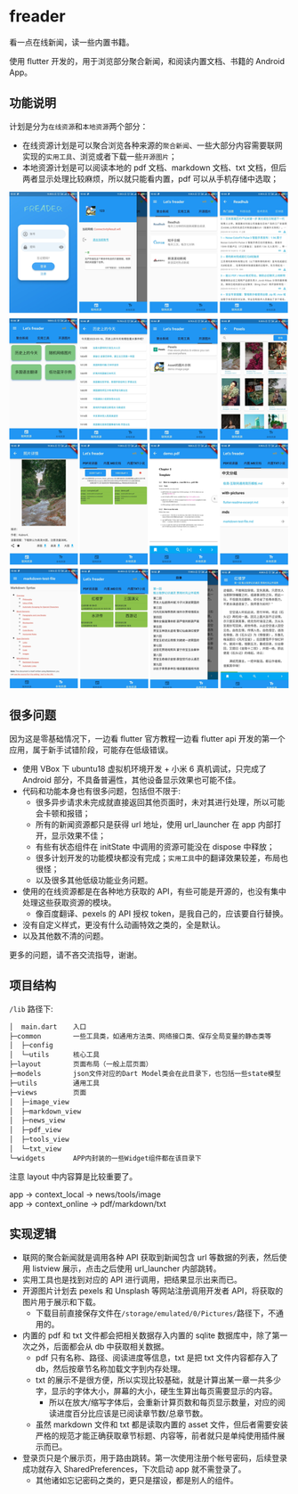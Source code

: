 # freader

看一点在线新闻，读一些内置书籍。

使用 flutter 开发的，用于浏览部分聚合新闻，和阅读内置文档、书籍的 Android App。

## 功能说明

计划是分为`在线资源`和`本地资源`两个部分：

- 在线资源计划是可以聚合浏览各种来源的`聚合新闻`、一些大部分内容需要联网实现的`实用工具`、浏览或者下载一些`开源图片`；
- 本地资源计划是可以阅读本地的 pdf 文档、markdown 文档、txt 文档，但后两者显示处理比较麻烦，所以就只能看内置，pdf 可以从手机存储中选取；

![screenshot-freader](_screenshots/screenshot-freader.jpg)

## 很多问题

因为这是零基础情况下，一边看 flutter 官方教程一边看 flutter api 开发的第一个应用，属于新手试错阶段，可能存在低级错误。

- 使用 VBox 下 ubuntu18 虚拟机环境开发 + 小米 6 真机调试，只完成了 Android 部分，不具备普遍性，其他设备显示效果也可能不佳。
- 代码和功能本身也有很多问题，包括但不限于:
  - 很多异步请求未完成就直接返回其他页面时，未对其进行处理，所以可能会卡顿和报错；
  - 所有的新闻资源都只是获得 url 地址，使用 url_launcher 在 app 内部打开，显示效果不佳；
  - 有些有状态组件在 initState 中调用的资源可能没在 dispose 中释放；
  - 很多计划开发的功能模块都没有完成；`实用工具`中的翻译效果较差，布局也很怪；
  - 以及很多其他低级功能业务问题。
- 使用的在线资源都是在各种地方获取的 API，有些可能是开源的，也没有集中处理这些获取资源的模块。
  - 像百度翻译、pexels 的 API 授权 token，是我自己的，应该要自行替换。
- 没有自定义样式，更没有什么动画特效之类的，全是默认。
- 以及其他数不清的问题。

更多的问题，请不吝交流指导，谢谢。

## 项目结构

`/lib` 路径下:

```txt
│  main.dart    入口
├─common        一些工具类，如通用方法类、网络接口类、保存全局变量的静态类等
│  ├─config
│  └─utils      核心工具
├─layout        页面布局（一般上层页面）
├─models        json文件对应的Dart Model类会在此目录下，也包括一些state模型
├─utils         通用工具
├─views         页面
│  ├─image_view
│  ├─markdown_view
│  ├─news_view
│  ├─pdf_view
│  ├─tools_view
│  └─txt_view
└─widgets       APP内封装的一些Widget组件都在该目录下
```

注意 layout 中内容算是比较重要了。

app -> context_local -> news/tools/image  
app -> context_online -> pdf/markdown/txt

## 实现逻辑

- 联网的聚合新闻就是调用各种 API 获取到新闻包含 url 等数据的列表，然后使用 listview 展示，点击之后使用 url_launcher 内部跳转。
- 实用工具也是找到对应的 API 进行调用，把结果显示出来而已。
- 开源图片计划去 pexels 和 Unsplash 等网站注册调用开发者 API，将获取的图片用于展示和下载。
  - 下载目前直接保存文件在`/storage/emulated/0/Pictures/`路径下，不通用的。
- 内置的 pdf 和 txt 文件都会把相关数据存入内置的 sqlite 数据库中，除了第一次之外，后面都会从 db 中获取相关数据。
  - pdf 只有名称、路径、阅读进度等信息，txt 是把 txt 文件内容都存入了 db，然后按章节名称加载文字到内存处理。
  - txt 的展示不是很方便，所以实现比较基础，就是计算出某一章一共多少字，显示的字体大小，屏幕的大小，硬生生算出每页需要显示的内容。
    - 所以在放大/缩写字体后，会重新计算页数和每页显示数量，对应的阅读进度百分比应该是已阅读章节数/总章节数。
  - 虽然 markdown 文件和 txt 都是读取内置的 asset 文件，但后者需要安装严格的规范才能正确获取章节标题、内容等，前者就只是单纯使用插件展示而已。
- 登录页只是个展示页，用于路由跳转。第一次使用注册个帐号密码，后续登录成功就存入 SharedPreferences，下次启动 app 就不需登录了。
  - 其他诸如忘记密码之类的，更只是摆设，都是别人的组件。
